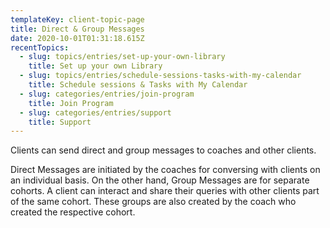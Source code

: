 ```yaml
---
templateKey: client-topic-page
title: Direct & Group Messages
date: 2020-10-01T01:31:18.615Z
recentTopics:
  - slug: topics/entries/set-up-your-own-library
    title: Set up your own Library
  - slug: topics/entries/schedule-sessions-tasks-with-my-calendar
    title: Schedule sessions & Tasks with My Calendar
  - slug: categories/entries/join-program
    title: Join Program
  - slug: categories/entries/support
    title: Support
---
```

Clients can send direct and group messages to coaches and other clients. 

Direct Messages are initiated by the coaches for conversing with clients on an individual basis. On the other hand, Group Messages are for separate cohorts. A client can interact and share their queries with other clients part of the same cohort. These groups are also created by the coach who created the respective cohort.
